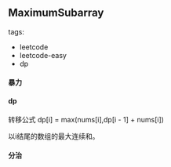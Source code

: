## MaximumSubarray

tags: 
- leetcode 
- leetcode-easy
- dp


#### 暴力


#### dp

转移公式 dp[i] = max(nums[i],dp[i - 1] + nums[i])

以i结尾的数组的最大连续和。

#### 分治



